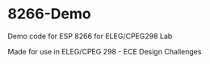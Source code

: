 # 8266-Demo
Demo code for ESP 8266 for ELEG/CPEG298 Lab

Made for use in ELEG/CPEG 298 - ECE Design Challenges
